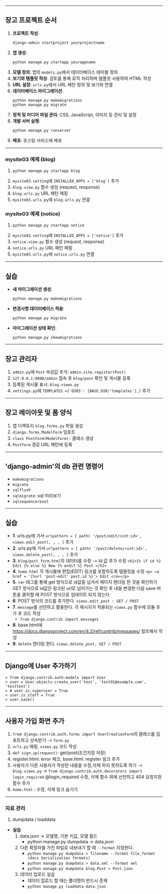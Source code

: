 
---

## 장고 프로젝트 순서

1. **프로젝트 작성**: 
    ```
    django-admin startproject yourprojectname
    ```
2. **앱 생성**: 
    ```
    python manage.py startapp yourappname
    ```
3. **모델 정의**: 앱의 `models.py`에서 데이터베이스 테이블 정의
4. **보기와 템플릿 작성**: 검토를 통해 로직 처리하며 템플릿 사용하여 HTML 작성
5. **URL 설정**: `urls.py`에서 URL 패턴 정의 및 보기와 연결
6. **데이터베이스 마이그레이션**: 
    ```
    python manage.py makemigrations
    python manage.py migrate
    ```
7. **정적 및 미디어 파일 관리**: CSS, JavaScript, 이미지 등 관리 및 설정
8. **개발 서버 실행**: 
    ```
    python manage.py runserver
    ```
9. **배포**: 호스팅 서비스에 배포

---

### mysite03 예제 (blog)

1. ```
   python manage.py startapp blog
   ```
2. `mysite03.setting`에 `INSTALLED_APPS = ['blog']` 추가
3. `blog.view.py` 함수 생성 (request, response)
4. `blog.urls.py` URL 패턴 매핑
5. `mysite03.urls.py`에 `blog.urls.py` 연결

### mysite03 예제 (notice)

1. ```
   python manage.py startapp notice
   ```
2. `mysite03.setting`에 `INSTALLED_APPS = ['notice']` 추가
3. `notice.view.py` 함수 생성 (request, response)
4. `notice.urls.py` URL 패턴 매핑
5. `mysite03.urls.py`에 `notice.urls.py` 연결

---

## 실습

- **새 마이그레이션 생성**: 
    ```
    python manage.py makemigrations
    ```

- **변경사항 데이터베이스 적용**: 
    ```
    python manage.py migrate
    ```

- **마이그레이션 상태 확인**: 
    ```
    python manage.py showmigrations
    ```

---

## 장고 관리자

1. `admin.py`에 `Post` 속성값 추가: `admin.site.register(Post)`
2. `127.0.0.1:8000/admin` 접속 후 `blog/post` 확인 및 게시물 등록
3. 등록된 게시물 표시: `blog.views.py`
4. `settings.py`에 `TEMPLATES =['DIRS': [BASE_DIR/'templates'],]` 추가

---

## 장고 레이아웃 및 폼 양식

1. 앱 디렉토리 `blog.forms.py` 파일 생성
2. `django.forms.ModelForm` 임포트
3. `class PostForm(ModelForm):` 클래스 생성
4. `PostForm` 경로 URL 패턴에 등록

---

## 'django-admin'의 db 관련 명령어

- `makemigrations`
- `migrate`
- `sqlflush`
- `sqlmigrate`: sql 미리보기
- `sqlsequencereset`

---

## 실습

- **1**. urls.py에 가서 `urlpattern = [ path( '/post/edit/<int:id>', views.edit_post), , , ]` 추가
- **2**. urls.py에 가서 `urlpattern = [ path( '/post/delete/<int:id>', views.delete_post), , , ]` 추가
- **3**. `blog/post_form.html`의 데이터를 수정 ->
Id 값 추가 수정 `<h2>{% if id %} Edit {% else %} New {% endif %} Post </h2>`
- **4**. `home.html` 각 게시물에 편집(EDIT) 링크를 포함하도록 템플릿을 수정
	`<p> <a href = '{%url 'post-edit' post.id %}'> Edit </a></p>`
- **5**.	`<a>` 태그를 통해 get 방식으로 id값을 넘겨서 페이지 렌더링 한 것을 확인하기
	GET 방식으로 id값은 링크된 url로 넘어가는 것 확인 후 내용 변경한 다음 save 버튼을 클릭할 때
	POST 방식으로 업데이트 되지 않는다
- **6**. POST 방식의 코드를 추가한다. `views.edit_post : GET / POST`
- **7**. `message`를 선언하고 활용한다. 각 메시지가 적용되는 `views.py` 함수에 모듈 추가 후 코드 작성
    - `from django.contrib import messages`
- **8**. base.html에 https://docs.djangoproject.com/en/4.2/ref/contrib/messages/ 참조해서 작성
- **9**. `delete` 렌더링 한다. `views.delete_post, GET / POST`

---

## Django에 User 추가하기
```django
> from django.contrib.auth.models import User
> user = User.objects.create_user('test', 'test91@example.com', 'testtest')
> # user.is_superuser = True
> user.is_staff = True
> user.save()
```
---
## 사용자 가입 화면 추가

1. `from django.contrib.auth.forms import UserCreationForm`의 클래스를 임포트하고 상속받기 -> `form.py`
2. `urls.py` 매핑, `views.py` 코드 작성
3. `def sign_up(request)`: get/post(조건지정 저장)
4. register.html: error 체크, base.html: register 링크 추가
5. 사용자가 다른 사용자가 작성한 내용을 수정,삭제 하지 못하도록 하기 -> `blog.views.py` ->
`from django.contrib.auth.decorators import login_required`
@login_required 수정, 삭제 함수 위에 선언하고 404 요청지정함수 추가
6. `home.html` : 수정, 삭제 링크 숨기기

---
### 자료 관리
1. dumpdata / loaddata
- **실습**
    1. data.json -> 모델명, 기본 키값, 모델 필드
        -  python manage.py dumpdata -> data.json
    2. 다른 확장자를 가진 파일로 내보내기 할 때 `--format` 지정한다.
        - `python manage.py dumpdata > filename --format file_format (docs Serialization formats)`
        - `python manage.py dumpdata > data.xml --format xml`
        - `python manage.py dumpdata blog.Post > Post.json`
    3. 데이터 업로드 실습
        - 데이터 업로드 할 때는 폴더명이 반드시 존재
        - `python manage.py loaddata data.json`